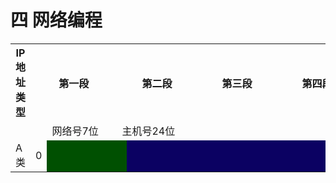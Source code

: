 # 四 网络编程

<table>
    <tr>
        <th>IP地址类型</th>
        <th colspan="8">第一段</th>
        <th colspan="8">第二段</th>
        <th colspan="8">第三段</th>
        <th colspan="8">第四段</th>
    </tr>
    <tr>
        <td></td>
        <td></td>
        <td colspan="7">网络号7位</td>
        <td colspan="24">主机号24位</td>
    </tr>
    <tr>
        <td>A类</td>
        <td>0</td>
        <td bgcolor=rgb(150,50,139)></td>
        <td bgcolor=rgb(150,50,139)></td>
        <td bgcolor=rgb(150,50,139)></td>
        <td bgcolor=rgb(150,50,139)></td>
        <td bgcolor=rgb(150,50,139)></td>
        <td bgcolor=rgb(150,50,139)></td>
        <td bgcolor=rgb(150,50,139)></td>
        <td bgcolor=rgb(150,50,139)></td>
        <td bgcolor=rgb(50,182,62)></td>
        <td bgcolor=rgb(50,182,62)></td>
        <td bgcolor=rgb(50,182,62)></td>
        <td bgcolor=rgb(50,182,62)></td>
        <td bgcolor=rgb(50,182,62)></td>
        <td bgcolor=rgb(50,182,62)></td>
        <td bgcolor=rgb(50,182,62)></td>
        <td bgcolor=rgb(50,182,62)></td>
        <td bgcolor=rgb(50,182,62)></td>
        <td bgcolor=rgb(50,182,62)></td>
        <td bgcolor=rgb(50,182,62)></td>
        <td bgcolor=rgb(50,182,62)></td>
        <td bgcolor=rgb(50,182,62)></td>
        <td bgcolor=rgb(50,182,62)></td>
        <td bgcolor=rgb(50,182,62)></td>
        <td bgcolor=rgb(50,182,62)></td>
        <td bgcolor=rgb(50,182,62)></td>
        <td bgcolor=rgb(50,182,62)></td>
        <td bgcolor=rgb(50,182,62)></td>
        <td bgcolor=rgb(50,182,62)></td>
        <td bgcolor=rgb(50,182,62)></td>
        <td bgcolor=rgb(50,182,62)></td>
        <td bgcolor=rgb(50,182,62)></td>
        <td bgcolor=rgb(50,182,62)></td>
    </tr>
</table>  



